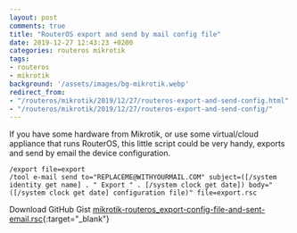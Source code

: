 ```yaml
---
layout: post
comments: true
title: "RouterOS export and send by mail config file"
date: 2019-12-27 12:43:23 +0200
categories: routeros mikrotik
tags:
- routeros
- mikrotik
background: '/assets/images/bg-mikrotik.webp'
redirect_from: 
- "/routeros/mikrotik/2019/12/27/routeros-export-and-send-config.html"
- "/routeros/mikrotik/2019/12/27/routeros-export-and-send-config/"
---
```


If you have some hardware from Mikrotik, or use some virtual/cloud appliance that runs RouterOS, this little script could be very handy, exports and send by email the device configuration.

```rsc
/export file=export
/tool e-mail send to="REPLACEME@WITHYOURMAIL.COM" subject=([/system identity get name] . " Export " . [/system clock get date]) body="([/system clock get date] configuration file)" file=export.rsc
```

Download GitHub Gist [mikrotik-routeros_export-config-file-and-sent-email.rsc](https://gist.github.com/carlesloriente/e83e61f883fab90c2ea9e16d08df7413){:target="_blank"}
